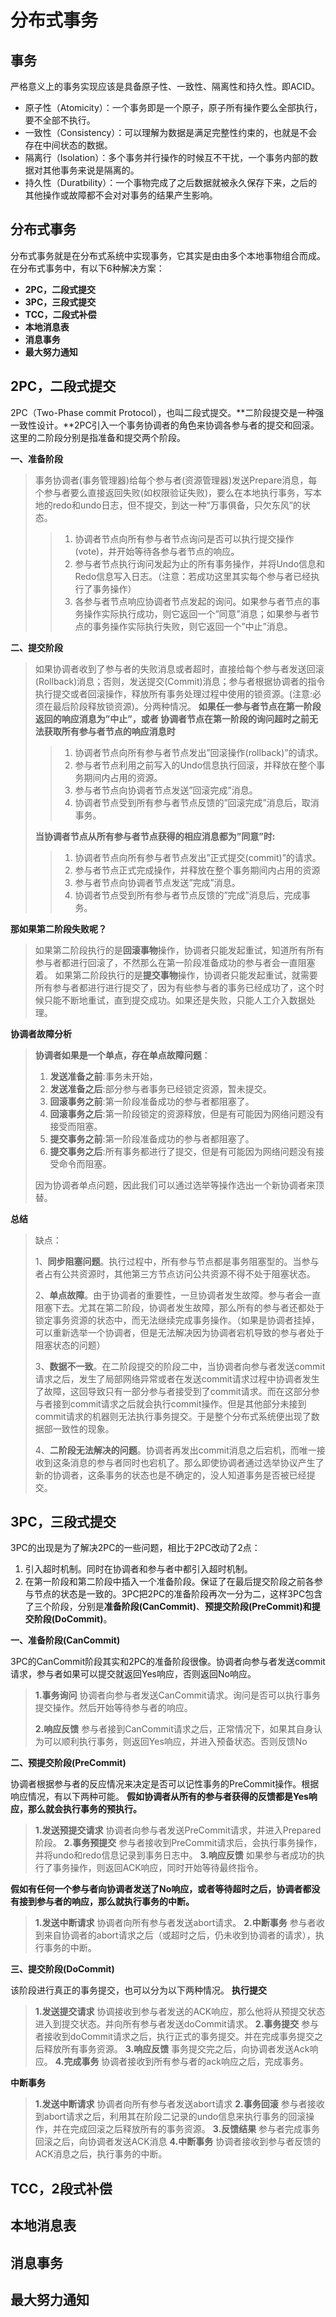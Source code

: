 # 分布式事务



## 事务

严格意义上的事务实现应该是具备原子性、一致性、隔离性和持久性。即ACID。

* 原子性（Atomicity）：一个事务即是一个原子，原子所有操作要么全部执行，要不全部不执行。
* 一致性（Consistency）：可以理解为数据是满足完整性约束的，也就是不会存在中间状态的数据。
* 隔离行（Isolation）：多个事务并行操作的时候互不干扰，一个事务内部的数据对其他事务来说是隔离的。
* 持久性（Duratbility）：一个事物完成了之后数据就被永久保存下来，之后的其他操作或故障都不会对对事务的结果产生影响。



## 分布式事务

分布式事务就是在分布式系统中实现事务，它其实是由由多个本地事物组合而成。在分布式事务中，有以下6种解决方案：

* **2PC，二段式提交**
* **3PC，三段式提交**
* **TCC，二段式补偿**
* **本地消息表**
* **消息事务**
* **最大努力通知**



## 2PC，二段式提交

2PC（Two-Phase commit Protocol），也叫二段式提交。**二阶段提交是一种强一致性设计。**2PC引入一个事务协调者的角色来协调各参与者的提交和回滚。这里的二阶段分别是指准备和提交两个阶段。

**一、准备阶段**

> 事务协调者(事务管理器)给每个参与者(资源管理器)发送Prepare消息，每个参与者要么直接返回失败(如权限验证失败)，要么在本地执行事务，写本地的redo和undo日志，但不提交，到达一种“万事俱备，只欠东风”的状态。
>
> > 1. 协调者节点向所有参与者节点询问是否可以执行提交操作(vote)，并开始等待各参与者节点的响应。
> > 2. 参与者节点执行询问发起为止的所有事务操作，并将Undo信息和Redo信息写入日志。（注意：若成功这里其实每个参与者已经执行了事务操作）
> > 3. 各参与者节点响应协调者节点发起的询问。如果参与者节点的事务操作实际执行成功，则它返回一个”同意”消息；如果参与者节点的事务操作实际执行失败，则它返回一个”中止”消息。

**二、提交阶段**

> 如果协调者收到了参与者的失败消息或者超时，直接给每个参与者发送回滚(Rollback)消息；否则，发送提交(Commit)消息；参与者根据协调者的指令执行提交或者回滚操作，释放所有事务处理过程中使用的锁资源。(注意:必须在最后阶段释放锁资源)。分两种情况。
> **如果任一参与者节点在第一阶段返回的响应消息为”中止”，或者 协调者节点在第一阶段的询问超时之前无法获取所有参与者节点的响应消息时**
>
> > 1. 协调者节点向所有参与者节点发出”回滚操作(rollback)”的请求。
> > 2. 参与者节点利用之前写入的Undo信息执行回滚，并释放在整个事务期间内占用的资源。
> > 3. 参与者节点向协调者节点发送”回滚完成”消息。
> > 4. 协调者节点受到所有参与者节点反馈的”回滚完成”消息后，取消事务。
>
> **当协调者节点从所有参与者节点获得的相应消息都为”同意”时:**
>
> > 1. 协调者节点向所有参与者节点发出”正式提交(commit)”的请求。
> > 2. 参与者节点正式完成操作，并释放在整个事务期间内占用的资源
> > 3. 参与者节点向协调者节点发送”完成”消息。
> > 4. 协调者节点受到所有参与者节点反馈的”完成”消息后，完成事务。

**那如果第二阶段失败呢？**

> 如果第二阶段执行的是**回滚事物**操作，协调者只能发起重试，知道所有所有参与者都进行回滚了，不然那么在第一阶段准备成功的参与者会一直阻塞着。
> 如果第二阶段执行的是**提交事物**操作，协调者只能发起重试，就需要所有参与者都进行进行提交了，因为有些参与者的事务已经成功了，这个时候只能不断地重试，直到提交成功。如果还是失败，只能人工介入数据处理。

**协调者故障分析**

> **协调者如果是一个单点，存在单点故障问题**：
>
> 1. **发送准备之前**:事务未开始，
> 2. **发送准备之后**:部分参与者事务已经锁定资源，暂未提交。
> 3. **回滚事务之前**:第一阶段准备成功的参与者都阻塞了。
> 4. **回滚事务之后**:第一阶段锁定的资源释放，但是有可能因为网络问题没有接受而阻塞。
> 5. **提交事务之前**:第一阶段准备成功的参与者都阻塞了。
> 6. **提交事务之后**:所有事务都进行了提交，但是有可能因为网络问题没有接受命令而阻塞。
>
> 因为协调者单点问题，因此我们可以通过选举等操作选出一个新协调者来顶替。

**总结**

> 缺点：
> 
> 1、**同步阻塞问题**。执行过程中，所有参与节点都是事务阻塞型的。当参与者占有公共资源时，其他第三方节点访问公共资源不得不处于阻塞状态。
>
> 2、**单点故障**。由于协调者的重要性，一旦协调者发生故障。参与者会一直阻塞下去。尤其在第二阶段，协调者发生故障，那么所有的参与者还都处于锁定事务资源的状态中，而无法继续完成事务操作。（如果是协调者挂掉，可以重新选举一个协调者，但是无法解决因为协调者宕机导致的参与者处于阻塞状态的问题）
> 
> 3、**数据不一致**。在二阶段提交的阶段二中，当协调者向参与者发送commit请求之后，发生了局部网络异常或者在发送commit请求过程中协调者发生了故障，这回导致只有一部分参与者接受到了commit请求。而在这部分参与者接到commit请求之后就会执行commit操作。但是其他部分未接到commit请求的机器则无法执行事务提交。于是整个分布式系统便出现了数据部一致性的现象。
> 
> 4、**二阶段无法解决的问题**。协调者再发出commit消息之后宕机，而唯一接收到这条消息的参与者同时也宕机了。那么即使协调者通过选举协议产生了新的协调者，这条事务的状态也是不确定的，没人知道事务是否被已经提交。

## 3PC，三段式提交

3PC的出现是为了解决2PC的一些问题，相比于2PC改动了2点：

1. 引入超时机制。同时在协调者和参与者中都引入超时机制。
2. 在第一阶段和第二阶段中插入一个准备阶段。保证了在最后提交阶段之前各参与节点的状态是一致的。3PC把2PC的准备阶段再次一分为二，这样3PC包含了三个阶段，分别是**准备阶段(CanCommit)**、**预提交阶段(PreCommit)**和**提交阶段(DoCommit)**。

**一、准备阶段(CanCommit)**

3PC的CanCommit阶段其实和2PC的准备阶段很像。协调者向参与者发送commit请求，参与者如果可以提交就返回Yes响应，否则返回No响应。

> **1.事务询问** 协调者向参与者发送CanCommit请求。询问是否可以执行事务提交操作。然后开始等待参与者的响应。
>
> **2.响应反馈** 参与者接到CanCommit请求之后，正常情况下，如果其自身认为可以顺利执行事务，则返回Yes响应，并进入预备状态。否则反馈No

**二、预提交阶段(PreCommit)**

协调者根据参与者的反应情况来决定是否可以记性事务的PreCommit操作。根据响应情况，有以下两种可能。
**假如协调者从所有的参与者获得的反馈都是Yes响应，那么就会执行事务的预执行。**

> **1.发送预提交请求** 协调者向参与者发送PreCommit请求，并进入Prepared阶段。
> **2.事务预提交** 参与者接收到PreCommit请求后，会执行事务操作，并将undo和redo信息记录到事务日志中。
> **3.响应反馈** 如果参与者成功的执行了事务操作，则返回ACK响应，同时开始等待最终指令。

**假如有任何一个参与者向协调者发送了No响应，或者等待超时之后，协调者都没有接到参与者的响应，那么就执行事务的中断。**

> **1.发送中断请求** 协调者向所有参与者发送abort请求。
> **2.中断事务** 参与者收到来自协调者的abort请求之后（或超时之后，仍未收到协调者的请求），执行事务的中断。

**三、提交阶段(DoCommit)**

该阶段进行真正的事务提交，也可以分为以下两种情况。
**执行提交**

> **1.发送提交请求** 协调接收到参与者发送的ACK响应，那么他将从预提交状态进入到提交状态。并向所有参与者发送doCommit请求。
> **2.事务提交** 参与者接收到doCommit请求之后，执行正式的事务提交。并在完成事务提交之后释放所有事务资源。
> **3.响应反馈** 事务提交完之后，向协调者发送Ack响应。
> **4.完成事务** 协调者接收到所有参与者的ack响应之后，完成事务。

**中断事务**

> **1.发送中断请求** 协调者向所有参与者发送abort请求
> **2.事务回滚** 参与者接收到abort请求之后，利用其在阶段二记录的undo信息来执行事务的回滚操作，并在完成回滚之后释放所有的事务资源。
> **3.反馈结果** 参与者完成事务回滚之后，向协调者发送ACK消息
> **4.中断事务** 协调者接收到参与者反馈的ACK消息之后，执行事务的中断。





## TCC，2段式补偿



## 本地消息表



## 消息事务



## 最大努力通知

